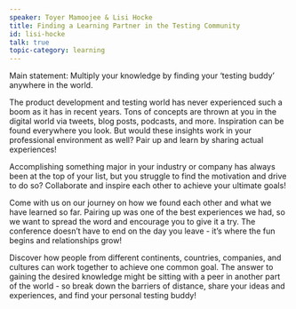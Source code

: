 ```yaml
---
speaker: Toyer Mamoojee & Lisi Hocke
title: Finding a Learning Partner in the Testing Community
id: lisi-hocke
talk: true
topic-category: learning
---
```


<!--<a href="http://www.slideshare.net/Kevlin/the-error-of-our-ways">[Slides]</a>-->

Main statement: Multiply your knowledge by finding your ‘testing buddy’ anywhere in the world.

The product development and testing world has never experienced such a boom as it has in recent years. Tons of concepts are thrown at you in the digital world via tweets, blog posts, podcasts, and more. Inspiration can be found everywhere you look. But would these insights work in your professional environment as well? Pair up and learn by sharing actual experiences!

Accomplishing something major in your industry or company has always been at the top of your list, but you struggle to find the motivation and drive to do so? Collaborate and inspire each other to achieve your ultimate goals!

Come with us on our journey on how we found each other and what we have learned so far. Pairing up was one of the best experiences we had, so we want to spread the word and encourage you to give it a try. The conference doesn’t have to end on the day you leave - it’s where the fun begins and relationships grow!

Discover how people from different continents, countries, companies, and cultures can work together to achieve one common goal. The answer to gaining the desired knowledge might be sitting with a peer in another part of the world - so break down the barriers of distance, share your ideas and experiences, and find your personal testing buddy!
